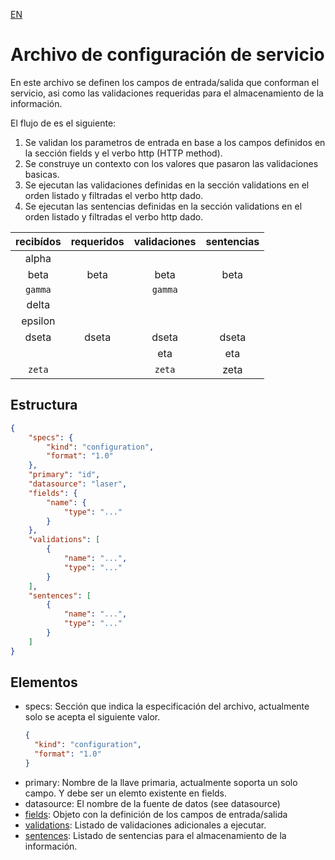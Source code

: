[EN](README.md)
# Archivo de configuración de servicio
En este archivo se definen los campos de entrada/salida que conforman el servicio, asi como las validaciones requeridas para el almacenamiento de la información.

El flujo de es el siguiente:

1. Se validan los parametros de entrada en base a los campos definidos en la sección fields y el verbo http (HTTP method).
2. Se construye un contexto con los valores que pasaron las validaciones basicas.
3. Se ejecutan las validaciones definidas en la sección validations en el orden listado y filtradas el verbo http dado.
4. Se ejecutan las sentencias definidas en la sección validations en el orden listado y filtradas el verbo http dado.

|recibídos|requeridos|validaciones|sentencias|
|:---:|:---:|:---:|:---:|
|alpha||||
|beta|beta|beta|beta|
|`gamma`||`gamma`||
|delta||||
|epsilon||||
|dseta|dseta|dseta|dseta|
|||eta|eta|
|`zeta`||`zeta`|zeta|

## Estructura
```json
{
	"specs": {
		"kind": "configuration",
		"format": "1.0"
	},
	"primary": "id",
	"datasource": "laser",
	"fields": {
		"name": {
			"type": "..."
		}
	},
	"validations": [
		{
			"name": "...",
			"type": "..."
		}
	],
	"sentences": [
		{
			"name": "...",
			"type": "..."
		}
	]
}
```

## Elementos

- specs: Sección que indica la especificación del archivo, actualmente solo se acepta el siguiente valor.
  ```json
  {
  	"kind": "configuration",
  	"format": "1.0"
  }
  ```
- primary: Nombre de la llave primaria, actualmente soporta un solo campo. Y debe ser un elemto existente en fields.
- datasource: El nombre de la fuente de datos (see datasource)
- [fields](fields/README-ES.md): Objeto con la definición de los campos de entrada/salida
- [validations](validations/README-ES.md): Listado de validaciones adicionales a ejecutar.
- [sentences](sentences/README-ES.md): Listado de sentencias para el almacenamiento de la información.
